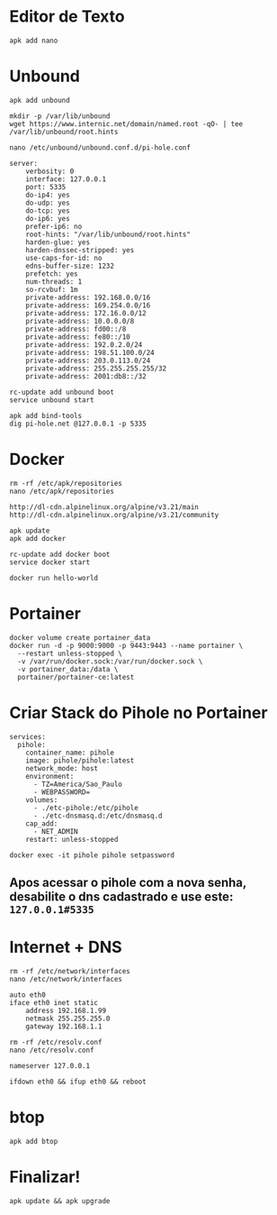 
# Editor de Texto

```
apk add nano
```

# Unbound

```
apk add unbound
```

```
mkdir -p /var/lib/unbound
wget https://www.internic.net/domain/named.root -qO- | tee /var/lib/unbound/root.hints
```

```
nano /etc/unbound/unbound.conf.d/pi-hole.conf
```

```
server:
    verbosity: 0
    interface: 127.0.0.1
    port: 5335
    do-ip4: yes
    do-udp: yes
    do-tcp: yes
    do-ip6: yes
    prefer-ip6: no
    root-hints: "/var/lib/unbound/root.hints"
    harden-glue: yes
    harden-dnssec-stripped: yes
    use-caps-for-id: no
    edns-buffer-size: 1232
    prefetch: yes
    num-threads: 1
    so-rcvbuf: 1m
    private-address: 192.168.0.0/16
    private-address: 169.254.0.0/16
    private-address: 172.16.0.0/12
    private-address: 10.0.0.0/8
    private-address: fd00::/8
    private-address: fe80::/10
    private-address: 192.0.2.0/24
    private-address: 198.51.100.0/24
    private-address: 203.0.113.0/24
    private-address: 255.255.255.255/32
    private-address: 2001:db8::/32
```

```
rc-update add unbound boot
service unbound start
```

```
apk add bind-tools
dig pi-hole.net @127.0.0.1 -p 5335
```

# Docker

```
rm -rf /etc/apk/repositories
nano /etc/apk/repositories
```

```
http://dl-cdn.alpinelinux.org/alpine/v3.21/main
http://dl-cdn.alpinelinux.org/alpine/v3.21/community
```

```
apk update
apk add docker
```

```
rc-update add docker boot
service docker start
```

```
docker run hello-world
```

# Portainer

```
docker volume create portainer_data
docker run -d -p 9000:9000 -p 9443:9443 --name portainer \
  --restart unless-stopped \
  -v /var/run/docker.sock:/var/run/docker.sock \
  -v portainer_data:/data \
  portainer/portainer-ce:latest
```

# Criar Stack do Pihole no Portainer

```
services:
  pihole:
    container_name: pihole
    image: pihole/pihole:latest
    network_mode: host
    environment:
      - TZ=America/Sao_Paulo
      - WEBPASSWORD=
    volumes:
      - ./etc-pihole:/etc/pihole
      - ./etc-dnsmasq.d:/etc/dnsmasq.d
    cap_add:
      - NET_ADMIN
    restart: unless-stopped
```

```
docker exec -it pihole pihole setpassword
```

## Apos acessar o pihole com a nova senha, desabilite o dns cadastrado e use este: `127.0.0.1#5335`

# Internet + DNS

```
rm -rf /etc/network/interfaces
nano /etc/network/interfaces
```

```
auto eth0
iface eth0 inet static
    address 192.168.1.99
    netmask 255.255.255.0
    gateway 192.168.1.1
```

```
rm -rf /etc/resolv.conf
nano /etc/resolv.conf
```

```
nameserver 127.0.0.1
```

```
ifdown eth0 && ifup eth0 && reboot
```

# btop

```
apk add btop
```

# Finalizar!

```
apk update && apk upgrade
```

